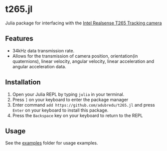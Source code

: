 # t265.jl
Julia package for interfacing with the [Intel Realsense T265 Tracking camera](https://www.intelrealsense.com/tracking-camera-t265/)

## Features
* 34kHz data transmission rate. 
* Allows for the transmission of camera position, orientation(in quaternions), linear velocity, angular velocity, linear acceleration and angular acceleration data.

## Installation
1. Open your Julia REPL by typing  `julia` in your terminal.
2. Press `]` on your keyboard to enter the package manager
3. Enter command `add https://github.com/adubredu/t265.jl` and press `Enter` on your keyboard to install this package.
4. Press the `Backspace` key on your keyboard to return to the REPL

## Usage
See the [examples](examples) folder for usage examples.
